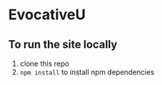 # EvocativeU

## To run the site locally

1. clone this repo
2. `npm install` to install npm dependencies